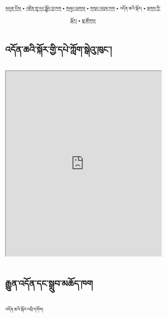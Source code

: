 <p align="center">
  <a href="https://bdrc-reader.github.io/IBA/">མདུན་ངོས།</a> • <a href="https://bdrc-reader.github.io/IBA/shadra">འཛིན་གྲྭ་དང་སྦྱོང་བྱ་ཁག</a> • <a href="https://bdrc-reader.github.io/IBA/shunglug">གཞུང་ལུགས།</a>  • <a href="https://bdrc-reader.github.io/IBA/sungbum">གསུང་འབུམ་ཁག</a> • <span>འདོན་ཆའི་སྐོར།</span> • <a href="https://bdrc-reader.github.io/IBA/tantra">སྔགས་ཀྱི་སྐོར།</a> •  <a href="https://bdrc-reader.github.io/IBA/natsok">སྣ་ཚོགས།</a></p>

# འདོན་ཆའི་སྐོར་གྱི་དཔེ་ཀློག་སྒེའུ་ཁུང་།

<iframe allowfullscreen src="https://library.bdrc.io/scripts/embed-iframe.html?work=bdr:W1ERI0017004&origin=website.com" width="100%" height="600"></iframe>

<br>
<br>

# རྒྱུན་འདོན་དང་སྒྲུབ་མཆོད་ཁག

འདོན་ཆའི་སྐོར་འབྲི་དགོས།
